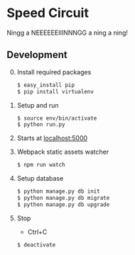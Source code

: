 # Speed Circuit

Ningg a NEEEEEEIIINNNGG a ning a ning!

## Development

0. Install required packages
    ``` bash
    $ easy_install pip
    $ pip install virtualenv
    ```

0. Setup and run
    ``` bash
    $ source env/bin/activate
    $ python run.py
    ```

0. Starts at [localhost:5000](http://localhost:5000)

0. Webpack static assets watcher
    ``` bash
    $ npm run watch
    ```

0. Setup database
    ``` bash
    $ python manage.py db init
    $ python manage.py db migrate
    $ python manage.py db upgrade
    ```

0. Stop
    - Ctrl+C
    ``` bash
    $ deactivate
    ```